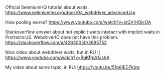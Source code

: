 Official SeleniumHQ tutorial about waits:
https://www.seleniumhq.org/docs/04_webdriver_advanced.jsp

How pooling works?
https://www.youtube.com/watch?v=izQVlHOicOA

Stackoverflow answer about hot explicit waits interact with implicit waits in ProtractorJS.
WebdriverIO does not have this problem. 
https://stackoverflow.com/a/42630050/2695752

Nice video about webdriver waits, but in RU :(
https://www.youtube.com/watch?v=RqKPpA1JshA

My video about same topic, in RU:
https://youtu.be/51p8IED7kbw
